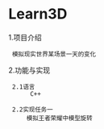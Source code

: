 # Learn3D

1.项目介绍
        
     模拟现实世界某场景一天的变化
     
     
2.功能与实现

     2.1语言
          C++
     
     2.2实现任务一
         模拟王者荣耀中模型旋转

